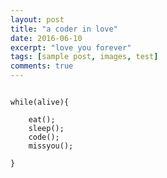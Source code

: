 ```yaml
---
layout: post
title: "a coder in love"
date: 2016-06-10
excerpt: "love you forever"
tags: [sample post, images, test]
comments: true
---
```





```

while(alive){
	
	eat();
	sleep();
	code();
	missyou();

}

```


<html>
<div class="ds-thread" data-thread-key="http://kongzheng1993.github.io/kongzheng1993-acoderinlove/" data-title="lover" data-url="http://kongzheng1993.github.io/kongzheng1993-acoderinlove/"></div>
<!-- 多说评论框 end -->
<!-- 多说公共JS代码 start (一个网页只需插入一次) -->
<script type="text/javascript">
var duoshuoQuery = {short_name:"kongzheng1993"};
	(function() {
		var ds = document.createElement('script');
		ds.type = 'text/javascript';ds.async = true;
		ds.src = (document.location.protocol == 'https:' ? 'https:' : 'http:') + '//static.duoshuo.com/embed.js';
		ds.charset = 'UTF-8';
		(document.getElementsByTagName('head')[0] 
		 || document.getElementsByTagName('body')[0]).appendChild(ds);
	})();
</script>
</html>
